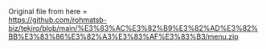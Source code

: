 Original file from here = \
https://github.com/rohmatsb-biz/tekiro/blob/main/%E3%83%AC%E3%82%B9%E3%82%AD%E3%82%BB%E3%83%86%E3%82%A3%E3%83%AF%E3%83%B3/menu.zip
